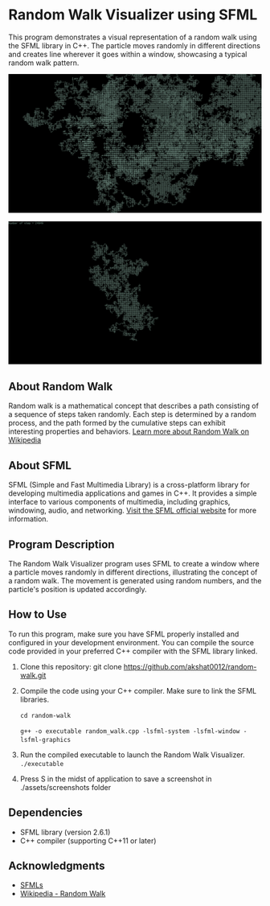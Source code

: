 # Random Walk Visualizer using SFML

This program demonstrates a visual representation of a random walk using the SFML library in C++. The particle moves randomly in different directions and creates line wherever it goes within a window, showcasing a typical random walk pattern.

![Random Walk visualizer](assets/images/sc1.png)

![Random Walk visualizer](assets/images/sc2.png)



## About Random Walk

Random walk is a mathematical concept that describes a path consisting of a sequence of steps taken randomly. Each step is determined by a random process, and the path formed by the cumulative steps can exhibit interesting properties and behaviors. [Learn more about Random Walk on Wikipedia](https://en.wikipedia.org/wiki/Random_walk)

## About SFML

SFML (Simple and Fast Multimedia Library) is a cross-platform library for developing multimedia applications and games in C++. It provides a simple interface to various components of multimedia, including graphics, windowing, audio, and networking. [Visit the SFML official website](https://www.sfml-dev.org/) for more information.

## Program Description

The Random Walk Visualizer program uses SFML to create a window where a particle moves randomly in different directions, illustrating the concept of a random walk. The movement is generated using random numbers, and the particle's position is updated accordingly.

## How to Use

To run this program, make sure you have SFML properly installed and configured in your development environment. You can compile the source code provided in your preferred C++ compiler with the SFML library linked.

1. Clone this repository: git clone https://github.com/akshat0012/random-walk.git

2. Compile the code using your C++ compiler. Make sure to link the SFML libraries.

   `cd random-walk`

   `g++ -o executable random_walk.cpp -lsfml-system -lsfml-window -lsfml-graphics`

3. Run the compiled executable to launch the Random Walk Visualizer.
   `./executable`

4. Press S in the midst of application to save a screenshot in ./assets/screenshots folder

## Dependencies

- SFML library (version 2.6.1)
- C++ compiler (supporting C++11 or later)

## Acknowledgments

- [SFMLs](https://www.sfml-dev.org/)
- [Wikipedia - Random Walk](https://en.wikipedia.org/wiki/Random_walk)
